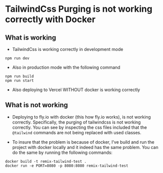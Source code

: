 # TailwindCss Purging is not working correctly with Docker

## What is working
- TailwindCss is working correctly in development mode
```
npm run dev
```

- Also in production mode with the following command
```
npm run build
npm run start
```

- Also deploying to Vercel WITHOUT docker is working correctly

## What is not working
- Deploying to fly.io with docker (this how fly.io works), is not working correctly. Specifically, the purging of tailwindcss is not working correctly. You can see by inspecting the css files included that the `@tailwind` commands are not being replaced with used classes.

- To insure that the problem is because of docker, I've build and run the project with docker locally and it indeed has the same problem. You can do the same by running the following commands:
```
docker build -t remix-tailwind-test .
docker run -e PORT=8080 -p 8080:8080 remix-tailwind-test
```

